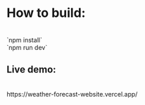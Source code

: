 <h1>How to build:</h1><br>
`npm install`<br>
`npm run dev`<br>


<h2>Live demo:</h2><br>
https://weather-forecast-website.vercel.app/

